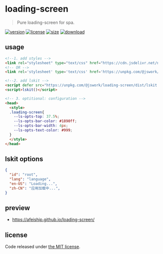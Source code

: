 # loading-screen
> Pure loading-screen for spa.

[![version][version-image]][version-url]
[![license][license-image]][license-url]
[![size][size-image]][size-url]
[![download][download-image]][download-url]

## usage
```html
<!--1. add styles -->
<link rel="stylesheet" type="text/css" href="https://cdn.jsdelivr.net/npm/@jswork/loading-screen/dist/index.css"/>
<!-- OR -->
<link rel='stylesheet' type='text/css' href='https://unpkg.com/@jswork/loading-screen/dist/index.css' />

<!--2. add lskit -->
<script defer src="https://unpkg.com/@jswork/loading-screen/dist/lskit.js"></script>
<script>lskit()</script>

<!-- 3. optitional: configuration -->
<head>
  <style>
  .loading-screen{
    --ls-opts-top: 37.5%;
    --ls-opts-bar-color: #1890ff;
    --ls-opts-bar-width: 4px;
    --ls-opts-text-color: #999;
  }
  </style>
</head>
```

## lskit options
```json
{
  "id": "root",
  "lang": "language",
  "en-US": "Loading...",
  "zh-CN": "应用加载中...",
}
```

## preview
- https://afeiship.github.io/loading-screen/

## license
Code released under [the MIT license](https://github.com/afeiship/loading-screen/blob/master/LICENSE.txt).

[version-image]: https://img.shields.io/npm/v/@jswork/loading-screen
[version-url]: https://npmjs.org/package/@jswork/loading-screen

[license-image]: https://img.shields.io/npm/l/@jswork/loading-screen
[license-url]: https://github.com/afeiship/loading-screen/blob/master/LICENSE.txt

[size-image]: https://img.shields.io/bundlephobia/minzip/@jswork/loading-screen
[size-url]: https://github.com/afeiship/loading-screen/blob/master/dist/loading-screen.min.js

[download-image]: https://img.shields.io/npm/dm/@jswork/loading-screen
[download-url]: https://www.npmjs.com/package/@jswork/loading-screen
